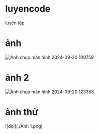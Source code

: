 # luyencode
luyện tập

# ảnh
![Ảnh chụp màn hình 2024-09-20 100759](https://github.com/user-attachments/assets/a08af1a9-9087-4bae-a3ce-d0440b375b93)

# ảnh 2
![Ảnh chụp màn hình 2024-09-20 123358](https://github.com/user-attachments/assets/9dd9246f-23c2-48ab-aaac-a0c36af2638b)

# ảnh thử
![đợi](./Ảnh 1.png)
